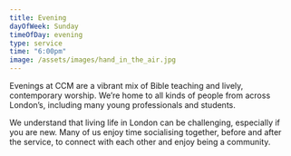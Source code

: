 ```yaml
---
title: Evening
dayOfWeek: Sunday
timeOfDay: evening
type: service
time: "6:00pm"
image: /assets/images/hand_in_the_air.jpg
---
```

Evenings at CCM are a vibrant mix of Bible teaching and lively, contemporary worship. We’re home to all kinds of people from across London’s, including many young professionals and students.

We understand that living life in London can be challenging, especially if you are new. Many of us enjoy time socialising together, before and after the service, to connect with each other and enjoy being a community.
